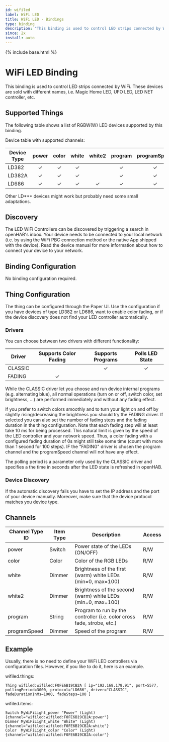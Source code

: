 ```yaml
---
id: wifiled
label: WiFi LED
title: WiFi LED - Bindings
type: binding
description: "This binding is used to control LED strips connected by WiFi."
since: 2x
install: auto
---
```


<!-- Attention authors: Do not edit directly. Please add your changes to the appropriate source repository -->

{% include base.html %}

# WiFi LED Binding

This binding is used to control LED strips connected by WiFi.
These devices are sold with different names, i.e. Magic Home LED, UFO LED, LED NET controller, etc.  

## Supported Things

The following table shows a list of RGBW(W) LED devices supported by this binding.

Device table with supported channels:

| Device Type | power | color | white | white2 | program | programSpeed |
|-------------|:-----:|:-----:|:-----:|:------:|:-------:|:------------:|
| LD382       |   ✓   |   ✓   |   ✓   |        |    ✓    |      ✓       |
| LD382A      |   ✓   |   ✓   |   ✓   |        |    ✓    |      ✓       |
| LD686       |   ✓   |   ✓   |   ✓   |   ✓    |    ✓    |      ✓       |

Other LD*** devices might work but probably need some small adaptations.

## Discovery

The LED WiFi Controllers can be discovered by triggering a search in openHAB's inbox.
Your device needs to be connected to your local network (i.e. by using the WiFi PBC connection method or the native App shipped with the device).
Read the device manual for more information about how to connect your device to your network.

## Binding Configuration

No binding configuration required.

## Thing Configuration

The thing can be configured through the Paper UI.
Use the configuration if you have devices of type LD382 or LD686, want to enable color fading,
or if the device discovery does not find your LED controller automatically.

### Drivers

You can choose between two drivers with different functionality:

| Driver  | Supports Color Fading | Supports Programs | Polls LED State |
|---------|:---------------------:|:-----------------:|:---------------:|
| CLASSIC |                       |         ✓         |        ✓        |
| FADING  |            ✓          |                   |                 |

While the CLASSIC driver let you choose and run device internal programs (e.g. alternating blue),
all normal operations (turn on or off, switch color, set brightness, ...) are performed immediately
and without any fading effect.

If you prefer to switch colors smoothly and to turn your light on and off by slightly rising/decreasing the brightness
you should try the FADING driver.
If selected you can also set the number of fading steps and the fading duration in the thing configuration.
Note that each fading step will at least take 10 ms for being processed.
This natural limit is given by the speed of the LED controller and your network speed.
Thus, a color fading with a configured fading duration of 0s might still take some time (count with more than 1 second for 100 steps).
IF the "FADING" driver is chosen the program channel and the programSpeed channel will not have any effect.

The polling period is a parameter only used by the CLASSIC driver and specifies a the time in seconds after the LED state is refreshed in openHAB.

### Device Discovery

If the automatic discovery fails you have to set the IP address and the port of your device manually.
Moreover, make sure that the device protocol matches you device type.

## Channels

| Channel Type ID | Item Type | Description                                                            | Access |
|-----------------|-----------|------------------------------------------------------------------------|--------|
| power           | Switch    | Power state of the LEDs (ON/OFF)                                       | R/W    |
| color           | Color     | Color of the RGB LEDs                                                  | R/W    |
| white           | Dimmer    | Brightness of the first (warm) white LEDs (min=0, max=100)             | R/W    |
| white2          | Dimmer    | Brightness of the second (warm) white LEDs (min=0, max=100)            | R/W    |
| program         | String    | Program to run by the controller (i.e. color cross fade, strobe, etc.) | R/W    |
| programSpeed    | Dimmer    | Speed of the program                                                   | R/W    |

## Example

Usually, there is no need to define your WiFi LED controllers via configuration files.
However, if you like to do it, here is an example.

wifiled.things:

```
Thing wifiled:wifiled:F0FE6B19CB2A [ ip="192.168.178.91", port=5577, pollingPeriod=3000, protocol="LD686", driver="CLASSIC", fadeDurationInMs=1000, fadeSteps=100 ]
```

wifiled.items:

```
Switch MyWiFiLight_power "Power" (Light) {channel="wifiled:wifiled:F0FE6B19CB2A:power"}
Dimmer MyWiFiLight_white "White" (Light) {channel="wifiled:wifiled:F0FE6B19CB2A:white"}
Color  MyWiFiLight_color "Color" (Light) {channel="wifiled:wifiled:F0FE6B19CB2A:color"}
```
